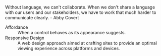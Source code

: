 <div class="introduction">
	<p>Without language, we can't collaborate. When we don't share a language with our users and our stakeholders, we have to work that much harder to communicate clearly. - Abby Covert</p>
</div>

<dl>
  <dt>Affordance</dt>
  <dd>
    When a control behaves as its appearance suggests.
  </dd>
  <dt>Responsive Design</dt>
  <dd>
    A web design approach aimed at crafting sites to provide an optimal viewing experience across platforms and devices.
  </dd>
  <!-- Other terms and descriptions -->
</dl>
